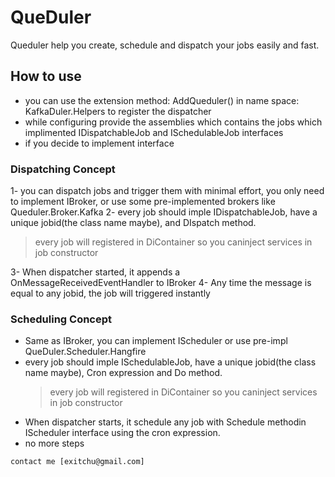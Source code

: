 ﻿# QueDuler

Queduler help you create, schedule and dispatch your jobs easily and fast.

## How to use

* you can use the extension method: AddQueduler() in name space: KafkaDuler.Helpers to register the dispatcher 
* while configuring provide the assemblies which contains the jobs which implimented IDispatchableJob and ISchedulableJob interfaces
* if you decide to implement interface
### Dispatching Concept

1- you can dispatch jobs and trigger them with minimal effort, you only need to implement IBroker, or use some pre-implemented brokers like Queduler.Broker.Kafka
2- every job should imple IDispatchableJob, have a unique jobid(the class name maybe), and DIspatch method.
   > every job will registered in DiContainer so you caninject services in job constructor

3- When dispatcher started, it appends a OnMessageReceivedEventHandler to IBroker
4- Any time the message is equal to any jobid, the job will triggered instantly

### Scheduling Concept

- Same as IBroker, you can implement IScheduler or use pre-impl QueDuler.Scheduler.Hangfire
- every job should imple ISchedulableJob, have a unique jobid(the class name maybe), Cron expression and Do method.
   > every job will registered in DiContainer so you caninject services in job constructor
- When dispatcher starts, it schedule any job with Schedule methodin IScheduler interface using the cron expression.
- no more steps


```
contact me [exitchu@gmail.com]
```

